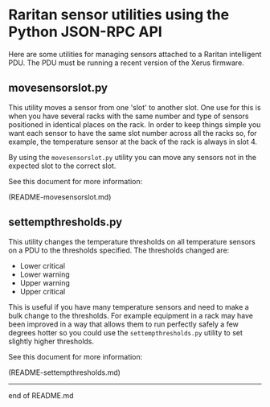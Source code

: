 # Raritan sensor utilities using the Python JSON-RPC API

Here are some utilities for managing sensors attached to
a Raritan intelligent PDU.  The PDU must be running a recent
version of the Xerus firmware.

## movesensorslot.py

This utility moves a sensor from one 'slot' to another slot.  One use
for this is when you have several  racks with the same number and type of sensors positioned in identical places on the rack.
In order to keep things simple you want each sensor to have the same slot number across all the racks so, for example, the temperature sensor at the back of the rack is always in slot 4.

By using the `movesensorslot.py` utility you can move any sensors not in the expected slot to the correct slot.

See this document for more information:

(README-movesensorslot.md)

## settempthresholds.py

This utility changes the temperature thresholds on all temperature sensors
on a PDU to the thresholds specified.  The thresholds changed are:

+ Lower critical
+ Lower warning
+ Upper warning
+ Upper critical

This is useful if you have many temperature sensors and need to make
a bulk change to the thresholds.  For example equipment in a rack may
have been improved in a way that allows them to run perfectly safely a
few degrees hotter so you could use the `settempthresholds.py` utility
to set slightly higher thresholds.

See this document for more information:

(README-settempthresholds.md)

-----------------------------------------------------------

end of README.md
